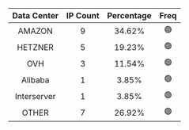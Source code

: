 | Data Center | IP Count | Percentage | Freq |
|:------------:|:--------:|:-----------:|:-----:|
| AMAZON | 9 | 34.62% | 🟢 |
| HETZNER | 5 | 19.23% | 🟢 |
| OVH | 3 | 11.54% | 🟢 |
| Alibaba | 1 | 3.85% | 🟢 |
| Interserver | 1 | 3.85% | 🟢 |
| OTHER | 7 | 26.92% | 🟢 |